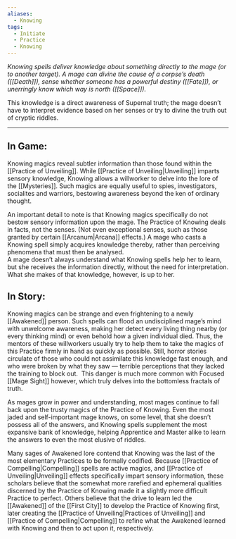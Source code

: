 ```yaml
---
aliases:
  - Knowing
tags:
  - Initiate
  - Practice
  - Knowing
---
```

_Knowing spells deliver knowledge about something directly to the mage (or to another target). A mage can divine the cause of a corpse’s death ([[Death]]), sense whether someone has a powerful destiny ([[Fate]]), or unerringly know which way is north ([[Space]])._

This knowledge is a direct awareness of Supernal truth; the mage doesn’t have to interpret evidence based on her senses or try to divine the truth out of cryptic riddles.

---

## In Game:

Knowing magics reveal subtler information than those found within the [[Practice of Unveiling]]. While [[Practice of Unveiling|Unveiling]] imparts sensory knowledge, Knowing allows a willworker to delve into the lore of the [[Mysteries]]. Such magics are equally useful to spies, investigators, socialites and warriors, bestowing awareness beyond the ken of ordinary thought.

An important detail to note is that Knowing magics specifically do not bestow sensory information upon the mage. The Practice of Knowing deals in facts, not the senses. (Not even exceptional senses, such as those granted by certain [[Arcanum|Arcana]] effects.) A mage who casts a Knowing spell simply acquires knowledge thereby, rather than perceiving phenomena that must then be analysed.\
A mage doesn’t always understand what Knowing spells help her to learn, but she receives the information directly, without the need for interpretation. What she makes of that knowledge, however, is up to her.

## In Story:

Knowing magics can be strange and even frightening to a newly [[Awakened]] person. Such spells can flood an undisciplined mage’s mind with unwelcome awareness, making her detect every living thing nearby (or every thinking mind) or even behold how a given individual died. Thus, the mentors of these willworkers usually try to help them to take the magics of this Practice firmly in hand as quickly as possible. Still, horror stories circulate of those who could not assimilate this knowledge fast enough, and who were broken by what they saw — terrible perceptions that they lacked the training to block out.  This danger is much more common with Focused [[Mage Sight]] however, which truly delves into the bottomless fractals of truth.

As mages grow in power and understanding, most mages continue to fall back upon the trusty magics of the Practice of Knowing. Even the most jaded and self-important mage knows, on some level, that she doesn’t possess all of the answers, and Knowing spells supplement the most expansive bank of knowledge, helping Apprentice and Master alike to learn the answers to even the most elusive of riddles.

Many sages of Awakened lore contend that Knowing was the last of the most elementary Practices to be formally codified. Because [[Practice of Compelling|Compelling]] spells are active magics, and [[Practice of Unveiling|Unveiling]] effects specifically impart sensory information, these scholars believe that the somewhat more rarefied and ephemeral qualities discerned by the Practice of Knowing made it a slightly more difficult Practice to perfect. Others believe that the drive to learn led the [[Awakened]] of the [[First City]] to develop the Practice of Knowing first, later creating the [[Practice of Unveiling|Practices of Unveiling]] and [[Practice of Compelling|Compelling]] to refine what the Awakened learned with Knowing and then to act upon it, respectively.